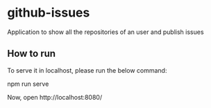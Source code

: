 # github-issues
Application to show all the repositories of an user and publish issues

## How to run
To serve it in localhost, please run the below command:

npm run serve

Now, open http://localhost:8080/
